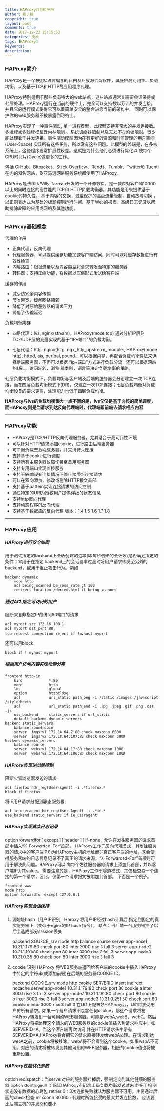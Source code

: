 ```yaml
---
title: HAProxy介绍和应用
author: 昜丿捺
copyright: true
layout: post
comments: true
date: 2017-12-22 15:15:53
categories: 技术
tags: [HAProxy]
keywords:
description:
---
```

### HAProxy简介
HAProxy是一个使用C语言编写的自由及开放源代码软件，其提供高可用性、负载均衡，以及基于TCP和HTTP的应用程序代理。

<!-- more -->

HAProxy特别适用于那些负载特大的web站点，这些站点通常又需要会话保持或七层处理。HAProxy运行在当前的硬件上，完全可以支持数以万计的并发连接。并且它的运行模式使得它可以很简单安全的整合进您当前的架构中， 同时可以保护你的web服务器不被暴露到网络上。

HAProxy实现了一种事件驱动, 单一进程模型，此模型支持非常大的并发连接数。多进程或多线程模型受内存限制 、系统调度器限制以及无处不在的锁限制，很少能处理数千并发连接。事件驱动模型因为在有更好的资源和时间管理的用户空间(User-Space) 实现所有这些任务，所以没有这些问题。此模型的弊端是，在多核系统上，这些程序通常扩展性较差。这就是为什么他们必须进行优化以 使每个CPU时间片(Cycle)做更多的工作。

包括 GitHub、Bitbucket、Stack Overflow、Reddit、Tumblr、Twitter和 Tuenti在内的知名网站，及亚马逊网络服务系统都使用了HAProxy。

HAProxy是法国人Willy Tarreau开发的一个开源软件，是一款应对客户端10000以上的同时连接的高性能的TCP和 HTTP负载均衡器。其功能是用来提供基于cookie的持久性， 基于内容的交换，过载保护的高级流量管制，自动故障切换 ，以正则表达式为基础的标题控制运行时间，基于Web的报表，高级日志记录以帮助排除故障的应用或网络及其他功能。

---

### HAProxy基础概念
代理的作用
* 正向代理，反向代理
* 代理服务器，可以提供缓存功能加速客户端访问，同时可以对缓存数据进行有效性检查
* 内容路由：根据流量以及内容类型将请求转发至特定的服务器
* 转码器：支持压缩功能，将数据以压缩形式发送给客户端

缓存的作用
* 减少访冗余内容传输
* 节省带宽，缓解网络瓶颈
* 降低了对原始服务器的请求压力
* 降低了传输延迟

负载均衡集群
* 四层代理：lvs, nginx(stream)，HAProxy(mode tcp)
通过分析IP层及TCP/UDP层的流量实现的基于“IP+端口”的负载均衡。

* 七层代理：http: nginx(http, ngx_http_upstream_module), HAProxy(mode http), httpd, ats, perlbal, pound...
可以根据内容，再配合负载均衡算法来选择后端服务器，不但可以根据 “ip+端口”方式进行负载分流，还可以根据网站的URL，访问域名，浏览 器类别，语言等决定负载均衡的策略。

七层负载均衡模式下，负载均衡与客户端及后端的服务器会分别建立一次 TCP连接，而在四层负载均衡模式下(DR)，仅建立一次TCP连接；七层负载均衡对负载均衡设备的要求更高，处理能力也低于四层负载均衡。

**HAProxy与lvs的负载均衡很大一点不同的是，lvs仅仅是基于内核的简单调度，而HAProxy则是当请求到达反向代理端时，代理端帮前端去请求相应内容**

---

### HAProxy功能
* HAProxy是TCP/HTTP反向代理服务器，尤其适合于高可用性环境
* 可以针对HTTP请求添加cookie，进行路由后端服务器
* 可平衡负载至后端服务器，并支持持久连接
* 支持基于cookie进行调度
* 支持所有主服务器故障切换至备用服务器
* 支持专用端口实现监控服务
* 支持不影响现有连接情况下停止接受新连接请求
* 可以在双向添加，修改或删除HTTP报文首部
* 支持基于pattern实现连接请求的访问控制
* 通过特定的URI为授权用户提供详细的状态信息
* 支持http反向代理
* 支持动态程序的反向代理
* 支持基于数据库的反向代理
版本：1.4 1.5 1.6 1.7 1.8

---

### HAProxy应用
##### HAProxy进行安全加固
用于测试指定的backend上会话创建的速率(即每秒创建的会话数)是否满足指定的条件；常用于在指定 backend上的会话速率过高时将用户请求转发至另外的backend，或用于阻止攻击行为。例如

	backend dynamic
	    mode http
	    acl being_scanned be_sess_rate gt 100
	    redirect location /denied.html if being_scanned

##### 通过ACL指定可访问的用户
阻断来自非指定IP的访问80端口的请求

	acl myhost src 172.16.100.1
	acl myport dst_port 80
	tcp-request connection reject if !myhost myport　　
还可以用block

	block if ! myhost myport

##### 根据用户访问内容实现动静分离

	frontend http-in
	    bind            *:80
	    mode            http
	    log             global
	    option          httpclose
	    acl             url_static path_beg -i /static /images /javascript /stylesheets
	    acl             url_static path_end -i .jpg .jpeg .gif .png .css .js
	    use_backend     static_servers if url_static
	    default_backend dynamic_servers
	backend static_servers
	    balance roundrobin
	    server  imgsrv1 172.18.64.7:80 check maxconn 6000
	    server  imgsrv2 172.18.64.107:80 check maxconn 6000
	backend dynamic_servers
	    balance source
	    server  websrv1 172.18.64.17:80 check maxconn 1000
	    server  websrv2 172.18.64.106:80 check maxconn 1000

##### HAProxy实现浏览器控制
阻断火狐浏览器发送的请求  

	acl firefox hdr_reg(User-Agent) -i .*firefox.*
	block if firefox
将IE用户请求分配到静态服务器

	acl ie_useragent hdr_reg(User-Agent) -i .*ie.*
	use_backend static_servers if ie_useragent

##### HAProxy实现真实日志记录
option forwardfor [ except ] [ header ] [ if-none ] 允许在发往服务器的请求首部中插入“X-Forwarded-For”首部。
HAProxy工作于反向代理模式，其发往服务器的请求中的客户端IP均为HAProxy主机的地址而非真正客户端的地址，这会使得服务器端的日志信息记录不了真正的请求来源，“X-Forwarded-For”首部则可用于解决此问题。HAProxy可以 向每个发往服务器的请求上添加此首部，并以客户端IP为其value。 需要注意的是，HAProxy工作于隧道模式，其仅检查每一个连接的第一个请求，因此，仅第一个请求报文被附加此首部。 下面是一个例子。

	frontend www
	mode http
	option forwardfor except 127.0.0.1

##### HAProxy实现会话保持
1. 源地址hash（用户IP识别）Haroxy 将用户IP经过hash计算后 指定到固定的真实服务器上（类似于nginx的IP hash 指令）。
缺点：当后端一台服务器挂了以后会造成部分session丢失

	backend SOURCE_srv
	        mode    http
	        balance source
	        server  app-node1 10.31.1.179:80 check port 80 inter 3000 rise 3 fall 3
	        server  app-node2 10.31.1.191:80 check port 80 inter 3000 rise 3 fall 3
	        server  app-node3 10.31.0.35:80 check port 80 inter 3000 rise 3 fall 3
2. cookie 识别 HAProxy 将WEB服务端返回给客户端的cookie中插入HAProxy中特定的字符串(或添加前缀)在后端的服务器COOKIE ID。

	backend COOKIE_srv
	        mode   http
	        cookie SERVERID insert indirect nocache
	        server app-node1 10.31.1.179:80 check port 80 cookie a inter 3000 rise 3 fall 3
	        server app-node2 10.31.1.191:80 check port 80 cookie b inter 3000 rise 3 fall 3
	        server app-node3 10.31.0.251:80 check port 80 cookie c inter 3000 rise 3 fall 3
在LB1上配置好HAProxy后，LB1将接受用户的所有请求。如果一个用户请求不包含任何cookie，那这个请求将被HAProxy转发到一台可用的WEB服务器。可能是webA,webB，webC。然后HAProxy将把处理这个请求的WEB服务器的cookie值插入到请求响应中。如SERVERID=A。当这个客户端再次访问 并在HTTP请求头中带有SERVERID=A,HAProxy将会把它的请求直接转发给webA处理。在请求到达 webA之前，cookie将被移除，webA将不会看到这个cookie。如果webA不可用，对应的请求将被转发到其他可用的WEB服务器，相应的cookie值也将被重新设置。

##### HAProxy性能优化参数
option redispatch：当server对应的服务器挂掉后，强制定向到其他健康的服务器
option dontlognull ：保证HAProxy不记录上级负载均衡发送过来 的用于检测状态没有数据的心跳包
retries 3 : 3次连接失败就认为服务器不可用，主要通过后面的check检查
maxconn 30000 : 代理时所能接受的最大并发连接数， 应该要比后端主机的并发总和要小
